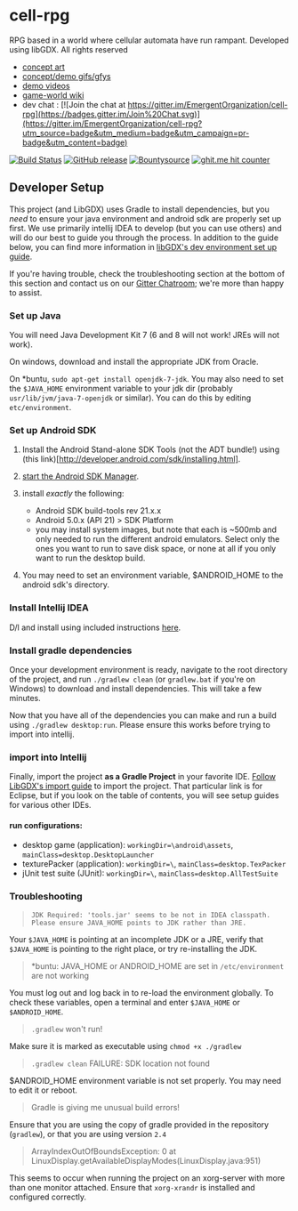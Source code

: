 # cell-rpg

RPG based in a world where cellular automata have run rampant. 
Developed using libGDX.
All rights reserved

* [concept art](http://imgur.com/a/5sx9C)
* [concept/demo gifs/gfys](http://www.gfycat.com/7yl4r/planiverse_bridge)
* [demo videos](https://www.youtube.com/playlist?list=PL-nLMUFdPaNRnWnwuSzN5RnzLE7Iey3cB)
* [game-world wiki](http://planiverse-bridge.wikia.com/wiki/Planiverse_bridge_Wikia)
* dev chat : [![Join the chat at https://gitter.im/EmergentOrganization/cell-rpg](https://badges.gitter.im/Join%20Chat.svg)](https://gitter.im/EmergentOrganization/cell-rpg?utm_source=badge&utm_medium=badge&utm_campaign=pr-badge&utm_content=badge)
 
[![Build Status](https://api.travis-ci.org/EmergentOrganization/cell-rpg.svg)](https://travis-ci.org/EmergentOrganization/cell-rpg) 
[![GitHub release](https://img.shields.io/github/release/EmergentOrganization/cell-rpg.svg)](https://github.com/EmergentOrganization/cell-rpg/releases)
[![Bountysource](https://img.shields.io/bountysource/team/emergent-organization/activity.svg)](https://www.bountysource.com/teams/emergent-organization)
[![ghit.me hit counter](https://ghit.me/badge.svg?repo=EmergentOrganization/cell-rpg)](https://ghit.me/repo/EmergentOrganization/cell-rpg)


## Developer Setup
This project (and LibGDX) uses Gradle to install dependencies, but you _need_ to ensure your java environment and android sdk are properly set up first. We use primarily intellij IDEA to develop (but you can use others) and will do our best to guide you through the process. In addition to the guide below, you can find more information in [libGDX's dev environment set up guide](https://github.com/libgdx/libgdx/wiki/Setting-up-your-Development-Environment-%28Eclipse%2C-Intellij-IDEA%2C-NetBeans%29).

If you're having trouble, check the troubleshooting section at the bottom of this section and contact us on our [Gitter Chatroom](https://gitter.im/EmergentOrganization/cell-rpg); we're more than happy to assist.

### Set up Java
You will need Java Development Kit 7 (6 and 8 will not work! JREs will not work). 

On windows, download and install the appropriate JDK from Oracle.

On *buntu, `sudo apt-get install openjdk-7-jdk`. You may also need to set the `$JAVA_HOME` environment variable to your jdk dir (probably `usr/lib/jvm/java-7-openjdk` or similar). You can do this by editing `etc/environment`.

### Set up Android SDK

1. Install the Android Stand-alone SDK Tools (not the ADT bundle!) using (this link)[http://developer.android.com/sdk/installing.html].
2. [start the Android SDK Manager](http://developer.android.com/tools/help/sdk-manager.html).
3. install _exactly_ the following:

    * Android SDK build-tools rev 21.x.x
    * Android 5.0.x (API 21) > SDK Platform
    * you may install system images, but note that each is ~500mb and only needed to run the different android emulators. Select only the ones you want to run to save disk space, or none at all if you only want to run the desktop build.

4. You may need to set an environment variable, $ANDROID_HOME to the android sdk's directory.

### Install Intellij IDEA
D/l and install using included instructions [here](https://www.jetbrains.com/idea/download/).

### Install gradle dependencies
Once your development environment is ready, navigate to the root directory of the project, and run `./gradlew clean` (or `gradlew.bat` if you're on Windows) to download and install dependencies. This will take a few minutes.

Now that you have all of the dependencies you can make and run a build using `./gradlew desktop:run`. Please ensure this works before trying to import into intellij.

### import into Intellij
Finally, import the project **as a Gradle Project** in your favorite IDE. [Follow LibGDX's import guide](https://github.com/libgdx/libgdx/wiki/Gradle-and-Eclipse) to import the project. That particular link is for Eclipse, but if you look on the table of contents, you will see setup guides for various other IDEs.

#### run configurations:

* desktop game (application): `workingDir=\android\assets`, `mainClass=desktop.DesktopLauncher`
* texturePacker (application): `workingDir=\`, `mainClass=desktop.TexPacker`
* jUnit test suite (JUnit): `workingDir=\`, `mainClass=desktop.AllTestSuite`

### Troubleshooting
> `JDK Required: 'tools.jar' seems to be not in IDEA classpath. Please ensure JAVA_HOME points to JDK rather than JRE.`

Your `$JAVA_HOME` is pointing at an incomplete JDK or a JRE, verify that `$JAVA_HOME` is pointing to the right place, or try re-installing the JDK.

> *buntu: JAVA_HOME or ANDROID_HOME are set in `/etc/environment` are not working

You must log out and log back in to re-load the environment globally. To check these variables, open a terminal and enter `$JAVA_HOME` or `$ANDROID_HOME`.

> `.gradlew` won't run! 

Make sure it is marked as executable using `chmod +x ./gradlew`

> `.gradlew clean` FAILURE: SDK location not found

$ANDROID_HOME environment variable is not set properly. You may need to edit it or reboot.

> Gradle is giving me unusual build errors!

Ensure that you are using the copy of gradle provided in the repository (`gradlew`), or that you are using version `2.4`

> ArrayIndexOutOfBoundsException: 0 at LinuxDisplay.getAvailableDisplayModes(LinuxDisplay.java:951)

This seems to occur when running the project on an xorg-server with more than one monitor attached. Ensure that `xorg-xrandr` is installed and configured correctly.


